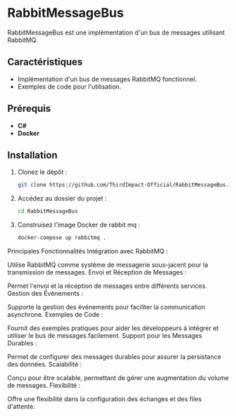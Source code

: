 # RabbitMessageBus

RabbitMessageBus est une implémentation d'un bus de messages utilisant RabbitMQ.

## Caractéristiques

- Implémentation d'un bus de messages RabbitMQ fonctionnel.
- Exemples de code pour l'utilisation.

## Prérequis

- **C#**
- **Docker**

## Installation

1. Clonez le dépôt :

   ```bash
   git clone https://github.com/ThirdImpact-Official/RabbitMessageBus.git
   ```

2. Accédez au dossier du projet :

   ```bash
   cd RabbitMessageBus
   ```

3. Construisez l'image Docker de rabbit mq :

   ```bash
   docker-compose up rabbitmq .
   ```
Principales Fonctionnalités
Intégration avec RabbitMQ :

Utilise RabbitMQ comme système de messagerie sous-jacent pour la transmission de messages.
Envoi et Réception de Messages :

Permet l'envoi et la réception de messages entre différents services.
Gestion des Événements :

Supporte la gestion des événements pour faciliter la communication asynchrone.
Exemples de Code :

Fournit des exemples pratiques pour aider les développeurs à intégrer et utiliser le bus de messages facilement.
Support pour les Messages Durables :

Permet de configurer des messages durables pour assurer la persistance des données.
Scalabilité :

Conçu pour être scalable, permettant de gérer une augmentation du volume de messages.
Flexibilité :

Offre une flexibilité dans la configuration des échanges et des files d'attente.
